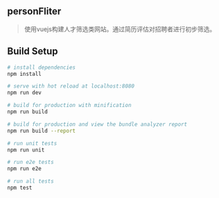 ## personFliter

> 使用vuejs构建人才筛选类网站。通过简历评估对招聘者进行初步筛选。

## Build Setup

``` bash
# install dependencies
npm install

# serve with hot reload at localhost:8080
npm run dev

# build for production with minification
npm run build

# build for production and view the bundle analyzer report
npm run build --report

# run unit tests
npm run unit

# run e2e tests
npm run e2e

# run all tests
npm test
```         



